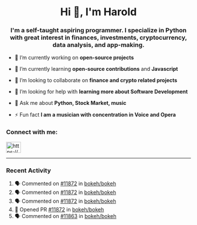 <h1 align="center">Hi 👋, I'm Harold</h1>
<h3 align="center">I'm a self-taught aspiring programmer. I specialize in Python with great interest in finances, investments, cryptocurrency, data analysis, and app-making.</h3>


- 🔭 I’m currently working on **open-source projects**

- 🌱 I’m currently learning **open-source contributions** and **Javascript**

- 👯 I’m looking to collaborate on **finance and crypto related projects**

- 🤝 I’m looking for help with **learning more about Software Development**

- 💬 Ask me about **Python, Stock Market, music**

- ⚡ Fun fact **I am a musician with concentration in Voice and Opera**

### Connect with me: 
<a href="https://www.linkedin.com/in/harold-ehvm/" target="blank"><img align="center" src="https://raw.githubusercontent.com/rahuldkjain/github-profile-readme-generator/master/src/images/icons/Social/linked-in-alt.svg" alt="https://www.linkedin.com/in/harold-ehvm/" height="30" width="40" /></a>
</p>

---

### Recent Activity

<!--START_SECTION:activity-->
1. 🗣 Commented on [#11872](https://github.com/bokeh/bokeh/issues/11872) in [bokeh/bokeh](https://github.com/bokeh/bokeh)
2. 🗣 Commented on [#11872](https://github.com/bokeh/bokeh/issues/11872) in [bokeh/bokeh](https://github.com/bokeh/bokeh)
3. 🗣 Commented on [#11872](https://github.com/bokeh/bokeh/issues/11872) in [bokeh/bokeh](https://github.com/bokeh/bokeh)
4. 💪 Opened PR [#11872](https://github.com/bokeh/bokeh/pull/11872) in [bokeh/bokeh](https://github.com/bokeh/bokeh)
5. 🗣 Commented on [#11863](https://github.com/bokeh/bokeh/issues/11863) in [bokeh/bokeh](https://github.com/bokeh/bokeh)
<!--END_SECTION:activity-->

<!---
ArchaeotheriumSapienter/ArchaeotheriumSapienter is a ✨ special ✨ repository because its `README.md` (this file) appears on your GitHub profile.
You can click the Preview link to take a look at your changes.
--->
